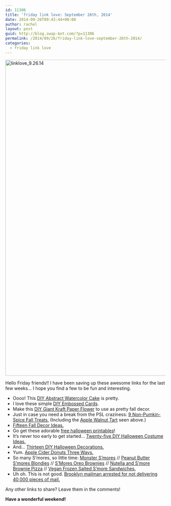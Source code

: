 ```yaml
---
id: 11306
title: 'friday link love: September 26th, 2014'
date: 2014-09-26T09:43:44+00:00
author: rachel
layout: post
guid: http://blog.swap-bot.com/?p=11306
permalink: /2014/09/26/friday-link-love-september-26th-2014/
categories:
  - friday link love
---
```

<img src="http://blog.swap-bot.com/wp-content/uploads/2014/09/linklove_9.26.14.jpg" alt="linklove_9.26.14" width="600" height="992" class="alignnone size-full wp-image-11308" />

Hello Friday friends!! I have been saving up these awesome links for the last few weeks&#8230; I hope you find a few to be fun and interesting.

  * Oooo! This [DIY Abstract Watercolor Cake](http://sugarandcloth.com/2014/09/diy-abstract-watercolor-cake/) is pretty.
  * I love these simple [DIY Embossed Cards](http://www.designsponge.com/2014/09/diy-embossed-cards.html).
  * Make this [DIY Giant Kraft Paper Flower](http://www.brooklynlimestone.com/2014/09/diy-giant-kraft-paper-flower.html) to use as pretty fall decor.
  * Just in case you need a break from the PSL craziness: [9 Non-Pumkin-Spice Fall Treats.](http://www.sweetpaulmag.com/latest-news/9-non-pumkin-spice-fall-treats) (Including the [Apple Walnut Tart](http://hipfoodiemom.com/2013/10/30/guest-post-apple-walnut-tart-with-maple-custard-from-baking-a-moment/) seen above.)
  * [Fifteen Fall Decor Ideas.](http://howtonestforless.com/2013/09/17/get-inspired-15-fall-decor-ideas/)
  * Go get these adorable [free halloween printables](http://papercrave.com/free-halloween-printables/)!
  * It&#8217;s never too early to get started&#8230; [Twenty-five DIY Halloween Costume Ideas.](http://www.howdoesshe.com/25-diy-halloween-costumes-that-will-make-you-happy/)
  * And&#8230; [Thirteen DIY Halloween Decorations.](http://craftingagreenworld.com/2014/09/25/diy-halloween-decorations/)
  * Yum. [Apple Cider Donuts Three Ways.](http://www.bakedbyrachel.com/apple-cider-donuts-recipe-3-ways/)
  * So many S&#8217;mores, so little time: [Monster S&#8217;mores](http://sayyes.com/2014/09/diy-monster-smores.html) // [Peanut Butter S’mores Blondies](http://www.handletheheat.com/peanut-butter-smores-blondies/) // [S’Mores Oreo Brownies](http://www.yellowblissroad.com/smores-oreo-brownies/) // [Nutella and S&#8217;more Brownie Pizza](http://www.bhg.com/blogs/delish-dish/2014/06/11/a-year-of-pizza-nutella-smore-brownie-pizza/) // [Vegan Frozen Salted S&#8217;more Sandwiches.](http://www.dollyandoatmeal.com/blog/2014/8/25/vegan-frozen-salted-smore-sandwiches)
  * Uh oh. This is not good. [Brooklyn mailman arrested for not delivering 40,000 pieces of mail.](http://www.nydailynews.com/new-york/brooklyn/brooklyn-mailman-arrested-delivering-40-000-pieces-mail-article-1.1952684)

Any other links to share? Leave them in the comments!

**Have a wonderful weekend!**